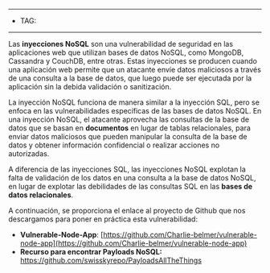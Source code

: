 
----
- TAG:
----
Las **inyecciones NoSQL** son una vulnerabilidad de seguridad en las aplicaciones web que utilizan bases de datos NoSQL, como MongoDB, Cassandra y CouchDB, entre otras. Estas inyecciones se producen cuando una aplicación web permite que un atacante envíe datos maliciosos a través de una consulta a la base de datos, que luego puede ser ejecutada por la aplicación sin la debida validación o sanitización.

La inyección NoSQL funciona de manera similar a la inyección SQL, pero se enfoca en las vulnerabilidades específicas de las bases de datos NoSQL. En una inyección NoSQL, el atacante aprovecha las consultas de la base de datos que se basan en **documentos** en lugar de tablas relacionales, para enviar datos maliciosos que pueden manipular la consulta de la base de datos y obtener información confidencial o realizar acciones no autorizadas.

A diferencia de las inyecciones SQL, las inyecciones NoSQL explotan la falta de validación de los datos en una consulta a la base de datos NoSQL, en lugar de explotar las debilidades de las consultas SQL en las **bases de datos relacionales**.

A continuación, se proporciona el enlace al proyecto de Github que nos descargamos para poner en práctica esta vulnerabilidad:

- **Vulnerable-Node-App**: [https://github.com/Charlie-belmer/vulnerable-node-app](https://github.com/Charlie-belmer/vulnerable-node-app)
- **Recurso para encontrar Payloads NoSQL:**  https://github.com/swisskyrepo/PayloadsAllTheThings
